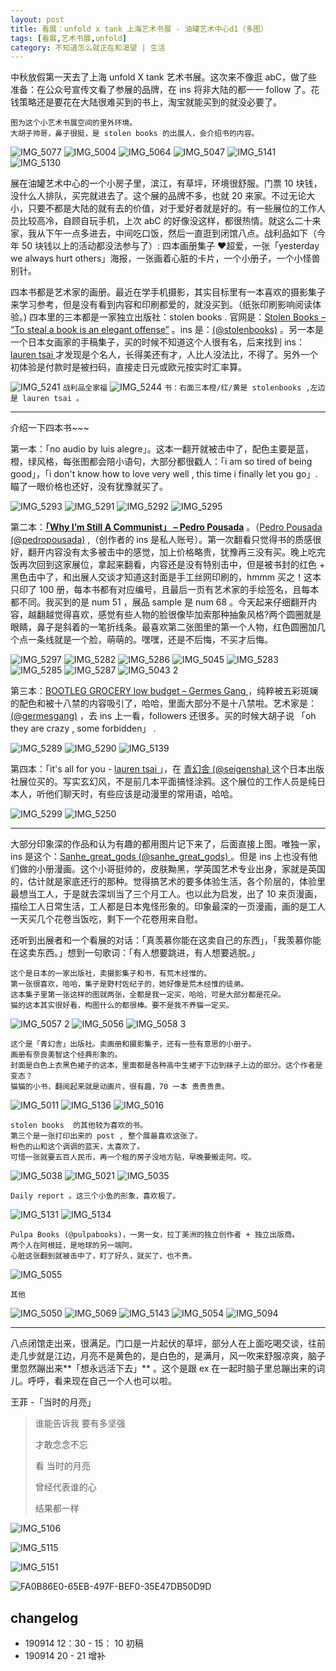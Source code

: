 ```yaml
---
layout: post
title: 看展：unfold x tank 上海艺术书展 - 油罐艺术中心d1（多图）
tags: [看展,艺术书展,unfold]
category: 不知道怎么就正在和渴望 | 生活
---
```


中秋放假第一天去了上海 unfold X tank 艺术书展。这次来不像逛 abC，做了些准备：在公众号宣传文看了参展的品牌，在 ins 将非大陆的都一一 follow  了。花钱策略还是要花在大陆很难买到的书上，淘宝就能买到的就没必要了。


```
图为这个小艺术书展空间的里外环境。
大胡子帅哥，鼻子很挺，是 stolen books 的出展人，会介绍书的内容。
```

![IMG_5077](https://user-images.githubusercontent.com/20737239/64903817-a890c380-d6f2-11e9-9199-d3964a3c497c.jpg)
![IMG_5004](https://user-images.githubusercontent.com/20737239/64903577-4d5cd200-d6ee-11e9-94fe-675bf53eb68b.JPG)
![IMG_5064](https://user-images.githubusercontent.com/20737239/64904679-f8c25280-d6ff-11e9-90b6-f2d42c33e135.JPG)
![IMG_5047](https://user-images.githubusercontent.com/20737239/64904029-1db1c800-d6f6-11e9-81c9-5feba7f052df.JPG)
![IMG_5141](https://user-images.githubusercontent.com/20737239/64904570-771df500-d6fe-11e9-985f-7e9cc5d7d7a8.JPG)
![IMG_5130](https://user-images.githubusercontent.com/20737239/64904680-f8c25280-d6ff-11e9-8e69-2f61980d7536.JPG)

展在油罐艺术中心的一个小房子里，滨江，有草坪，环境很舒服。门票 10 块钱，没什么人排队，买完就进去了。这个展的品牌不多，也就 20 来家。不过无论大小，只要不都是大陆的就有去的价值，对于爱好者就是好的。有一些展位的工作人员比较高冷，自顾自玩手机，上次 abC 的好像没这样，都很热情。就这么二十来家，我从下午一点多进去，中间吃口饭，然后一直逛到闭馆八点。战利品如下（今年 50 块钱以上的活动都没法参与了）: 四本画册集子 ❤️超爱，一张「yesterday we always hurt others」海报，一张画着心脏的卡片，一个小册子，一个小怪兽别针。

四本书都是艺术家的画册。最近在学手机摄影，其实目标里有一本喜欢的摄影集子来学习参考，但是没有看到内容和印刷都爱的，就没买到。（纸张印刷影响阅读体验。) 四本里的三本都是一家独立出版社：stolen books . 官网是：[Stolen Books – “To steal a book is an elegant offense”](http://ideiascompeso.pt/stolenbooks/) 。ins 是：[(@stolenbooks)](https://www.instagram.com/stolenbooks/) 。另一本是一个日本女画家的手稿集子，买的时候不知道这个人很有名，后来找到 ins：[lauren tsai ](https://www.instagram.com/laurentsai/)  才发现是个名人，长得美还有才，人比人没法比，不得了。另外一个初体验是付款时是被扫码，直接走日元或欧元按实时汇率算。

![IMG_5241](https://user-images.githubusercontent.com/20737239/64904066-bea08300-d6f6-11e9-87bb-f33299e275fa.jpg)
`战利品全家福`
![IMG_5244](https://user-images.githubusercontent.com/20737239/64904065-bea08300-d6f6-11e9-801a-9c7395c99571.jpg)
`书：右面三本橙/红/黄是 stolenbooks ,左边是 lauren tsai 。`

---

介绍一下四本书~~~

第一本：「no audio by luis alegre」。这本一翻开就被击中了，配色主要是蓝，橙，绿风格，每张图都会陪小语句，大部分都很戳人：「i am so tired of being good」，「i don't know how to love very well , this time i finally let you go」. 瞄了一眼价格也还好，没有犹豫就买了。

![IMG_5293](https://user-images.githubusercontent.com/20737239/64904083-07583c00-d6f7-11e9-8c27-0032470a5499.jpg)
![IMG_5291](https://user-images.githubusercontent.com/20737239/64903939-7b451500-d6f4-11e9-85ab-721998f83806.jpg)
![IMG_5292](https://user-images.githubusercontent.com/20737239/64903940-7bddab80-d6f4-11e9-9ffa-66d1135b8199.jpg)
![IMG_5295](https://user-images.githubusercontent.com/20737239/64903941-7bddab80-d6f4-11e9-88bf-b895ef1a9a1a.jpg)


第二本：**[「Why I’m Still A Communist」 – Pedro Pousada](http://ideiascompeso.pt/stolenbooks/product/why-im-still-a-communist-pedro-pousada/)** 。（[Pedro Pousada (@pedropousada)](https://www.instagram.com/pedropousada/) ,（创作者的 ins 是私人账号）。第一次翻看只觉得书的质感很好，翻开内容没有太多被击中的感觉，加上价格略贵，犹豫再三没有买。晚上吃完饭再次回到这家展位，拿起来翻看，内容还是没有特别击中，但是被书封的红色 + 黑色击中了，和出展人交谈才知道这封面是手工丝网印刷的，hmmm 买之！这本只印了 100 册，每本书都有对应编号，且最后一页有艺术家的手绘签名，且每本都不同。我买到的是 num 51 ，展品 sample 是 num 68 。今天起来仔细翻开内容，越翻越觉得喜欢，感觉有些人物的脸很像毕加索那种抽象风格?两个圆圈就是眼睛，鼻子是斜着的一笔折线条。最喜欢第二张图里的第一个人物，红色圆圈加几个点一条线就是一个脸，萌萌的。嘿嘿，还是不后悔，不买才后悔。

![IMG_5297](https://user-images.githubusercontent.com/20737239/64903437-5d26e700-d6eb-11e9-819b-9a72be6175fe.jpg)
![IMG_5282](https://user-images.githubusercontent.com/20737239/64903438-5d26e700-d6eb-11e9-9107-3164dde855ff.jpg)
![IMG_5286](https://user-images.githubusercontent.com/20737239/64903449-a7a86380-d6eb-11e9-8b04-5375aa1bf418.jpg)
![IMG_5045](https://user-images.githubusercontent.com/20737239/64903440-5dbf7d80-d6eb-11e9-8534-a6416ff4ec6f.jpg)
![IMG_5283](https://user-images.githubusercontent.com/20737239/64903446-7fb90000-d6eb-11e9-893e-abc1f27b3a4b.JPG)
![IMG_5285](https://user-images.githubusercontent.com/20737239/64903447-80519680-d6eb-11e9-9d93-87f29ae591dd.JPG)
![IMG_5287](https://user-images.githubusercontent.com/20737239/64903462-0ec61800-d6ec-11e9-88fd-ff13d52a2c7a.jpg)
![IMG_5043 2](https://user-images.githubusercontent.com/20737239/64903618-fd323f80-d6ee-11e9-8ac4-3e84a8d11a28.JPG)

第三本：[BOOTLEG GROCERY low budget – Germes Gang ](http://ideiascompeso.pt/stolenbooks/product/bootleg-grocery-lb/) ，纯粹被五彩斑斓的配色和被十八禁的内容吸引了，哈哈，里面大部分不是十八禁啦。艺术家是：[(@germesgang)](https://www.instagram.com/germesgang/) ，去 ins 上一看，followers 还很多。买的时候大胡子说 「oh they are crazy , some forbidden」 .

![IMG_5289](https://user-images.githubusercontent.com/20737239/64904185-da0c8d80-d6f8-11e9-87b4-138046ac9198.jpg)
![IMG_5290](https://user-images.githubusercontent.com/20737239/64904186-da0c8d80-d6f8-11e9-935f-9f639231c87c.jpg)
![IMG_5139](https://user-images.githubusercontent.com/20737239/64904187-daa52400-d6f8-11e9-88ab-3d3e8c19247e.jpg)

第四本：「it's all for you - [lauren tsai ](https://www.instagram.com/laurentsai/) 」，在 [青幻舎 (@seigensha)  ](https://www.instagram.com/seigensha/) 这个日本出版社展位买的。写实玄幻风，不是前几本平面搞怪涂鸦。这个展位的工作人员是纯日本人，听他们聊天时，有些应该是动漫里的常用语，哈哈。

![IMG_5299](https://user-images.githubusercontent.com/20737239/64904277-5489dd00-d6fa-11e9-9e82-605a1b286409.jpg)
![IMG_5250](https://user-images.githubusercontent.com/20737239/64904258-0f65ab00-d6fa-11e9-9dee-c342cb604252.jpg)

---

大部分印象深的作品和认为有趣的都用图片记下来了，后面直接上图。唯独一家，ins 是这个：[Sanhe_great_gods (@sanhe_great_gods) ](https://www.instagram.com/sanhe_great_gods/) 。但是 ins 上也没有他们做的小册漫画。这个小哥挺帅的，皮肤黝黑，学英国艺术专业出身，家就是英国的，估计就是家底还行的那种。觉得搞艺术的要多体验生活，各个阶层的，体验里最想当工人，于是就去深圳当了三个月工人。也以此为启发，出了 10 来页漫画，描绘工人日常生活，工人都是日本鬼怪形象的。印象最深的一页漫画，画的是工人一天买几个花卷当饭吃，剩下一个花卷用来自慰。

还听到出展者和一个看展的对话：「真羡慕你能在这卖自己的东西」，「我羡慕你能在这卖东西。」想到一句歌词：「有人想要跳进，有人想要逃脱。」


```
这个是日本的一家出版社，卖摄影集子和书，有荒木经惟的。
第一张很喜欢，哈哈，集子是野村佐纪子的，她好像是荒木经惟的徒弟。
这本集子里第一张这样的图就两张，全都是我一定买，哈哈，可是大部分都是花朵。
猫的这本其实很好看，构图什么的都很棒。要不是我不养猫一定买。
```
![IMG_5057 2](https://user-images.githubusercontent.com/20737239/64904710-5787cc00-d700-11e9-93aa-f4b8e2d9f36c.jpg)
![IMG_5056](https://user-images.githubusercontent.com/20737239/64904572-784f2200-d6fe-11e9-908a-69e53be814a5.JPG)
![IMG_5058 3](https://user-images.githubusercontent.com/20737239/64908007-deeb3480-d72c-11e9-8854-58abca4fd0fd.jpg)

```
这个是「青幻舎」出版社。卖画册和摄影集子，还有一些有意思的小册子。
画册有奈良美智这个经典形象的。
封面是白色上衣黑色裙子的这本，里面都是各种高中生裙子下边到袜子上边的部分。这个作者是变态？
猫猫的小书，翻阅起来就是动画片，很有趣，70 一本 贵贵贵贵。
```

![IMG_5011](https://user-images.githubusercontent.com/20737239/64904745-cbc26f80-d700-11e9-9e52-55659dd5076e.jpg)
![IMG_5136](https://user-images.githubusercontent.com/20737239/64904806-c154a580-d701-11e9-9568-22163ae6c9f9.jpg)
![IMG_5016](https://user-images.githubusercontent.com/20737239/64904792-776bbf80-d701-11e9-8f96-a13332556090.JPG)

```
stolen books  的其他较为喜欢的书。
第三个是一张打印出来的 post , 整个展最喜欢这张了。
粉色的山和这个调调的蓝天，太喜欢了。
可惜一张就要五百人民币，再一个租的房子没地方贴，早晚要搬走阿。哎。
```
![IMG_5038](https://user-images.githubusercontent.com/20737239/64904617-0fb47500-d6ff-11e9-9130-1d8a9752f36e.jpg)
![IMG_5021](https://user-images.githubusercontent.com/20737239/64904621-12af6580-d6ff-11e9-884c-6c9f498a9ebe.jpg)
![IMG_5035](https://user-images.githubusercontent.com/20737239/64904639-50ac8980-d6ff-11e9-9f84-09fdf46c6fd8.jpg)

```
Daily report 。这三个小鱼的形象，喜欢极了。
```
![IMG_5131](https://user-images.githubusercontent.com/20737239/64904515-c9aae180-d6fd-11e9-9040-6ece3d511918.jpg)
![IMG_5134](https://user-images.githubusercontent.com/20737239/64904525-e34c2900-d6fd-11e9-80b4-23b88155775f.jpg)

```
Pulpa Books (@pulpabooks)，一男一女，拉丁美洲的独立创作者 + 独立出版商。
两个人在阿根廷，是地球的另一端阿。
心脏这张翻到就被击中了，盯了好久，就买了，也不贵。
```
![IMG_5055](https://user-images.githubusercontent.com/20737239/64904615-0aefc100-d6ff-11e9-946c-c7613d0c7def.jpg)

```
其他
```
![IMG_5050](https://user-images.githubusercontent.com/20737239/64904573-784f2200-d6fe-11e9-8757-40c07488fada.JPG)
![IMG_5069](https://user-images.githubusercontent.com/20737239/64904744-cb29d900-d700-11e9-8cc6-285061a1ea6c.jpg)
![IMG_5143](https://user-images.githubusercontent.com/20737239/64904641-50ac8980-d6ff-11e9-8635-fa1f01c6d585.jpg)
![IMG_5054](https://user-images.githubusercontent.com/20737239/64904790-76d32900-d701-11e9-88f4-24ee86a840b9.JPG)
![IMG_5094](https://user-images.githubusercontent.com/20737239/64904791-776bbf80-d701-11e9-9ff3-450a814ad0ec.JPG)

---

八点闭馆走出来，很满足。门口是一片起伏的草坪，部分人在上面吃喝交谈，往前走几步就是江边，月亮不是黄色的，是白色的，是满月，风一吹来舒服凉爽，脑子里忽然蹦出来**「想永远活下去」** 。这个是跟 ex 在一起时脑子里总蹦出来的词儿。呼呼，看来现在自己一个人也可以啦。

王菲 -「当时的月亮」

> 谁能告诉我 要有多坚强
> 
> 才敢念念不忘
> 
> 看 当时的月亮
> 
> 曾经代表谁的心
> 
> 结果都一样
> 

![IMG_5106](https://user-images.githubusercontent.com/20737239/64904793-79ce1980-d701-11e9-8d1f-661038653c8d.JPG)

![IMG_5115](https://user-images.githubusercontent.com/20737239/64903555-d0c9f380-d6ed-11e9-993a-b5c21f71ed9b.jpg)

![IMG_5151](https://user-images.githubusercontent.com/20737239/64904571-77b68b80-d6fe-11e9-91c5-ef896d93031d.JPG)

![FA0B86E0-65EB-497F-BEF0-35E47DB50D9D](https://user-images.githubusercontent.com/20737239/64907832-5a97b200-d72a-11e9-928f-ae2aea23dfd1.JPG)


##  changelog
- 190914 12：30 - 15： 10 初稿
- 190914 20 - 21 增补
